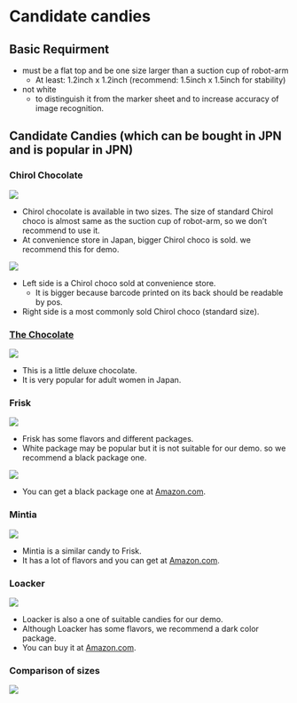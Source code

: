 Candidate candies
===

## Basic Requirment
- must be a flat top and be one size larger than a suction cup of robot-arm
  - At least: 1.2inch x 1.2inch (recommend: 1.5inch x 1.5inch for stability)
- not white
  - to distinguish it from the marker sheet and to increase accuracy of image recognition.


## Candidate Candies (which can be bought in JPN and is popular in JPN)
### Chirol Chocolate

![](./image/candidate_candies/ChirolChoclolate.JPG)

- Chirol chocolate is available in two sizes. The size of standard Chirol choco is almost same as the suction cup of robot-arm, so we don’t recommend to use it.
- At convenience store in Japan, bigger Chirol choco is sold. we recommend this for demo.

![](./image/candidate_candies/SizeComparison1.JPG)

- Left side is a Chirol choco sold at convenience store.
  - It is bigger because barcode printed on its back should be readable by pos.
- Right side is a most commonly sold Chirol choco (standard size).

### [The Chocolate](http://www.meiji.co.jp/sweets/chocolate/the-chocolate/en/)

![](./image/candidate_candies/TheChocolate.JPG)

- This is a little deluxe chocolate.
- It is very popular for adult women in Japan.


### Frisk

![](./image/candidate_candies/FriskW.JPG)
- Frisk has some flavors and different packages.
- White package may be popular but it is not suitable for our demo. so we recommend a black package one.

![](./image/candidate_candies/FriskB.JPG)

- You can get a black package one at [Amazon.com](https://www.amazon.com/dp/B002KFFWJW).

### Mintia

![](./image/candidate_candies/Mintia.JPG)

- Mintia is a similar candy to Frisk.
- It has a lot of flavors and you can get at [Amazon.com](https://www.amazon.com/s/ref=nb_sb_noss_2?url=search-alias%3Dgrocery&field-keywords=mintia&rh=n%3A16310101%2Ck%3Amintia).

### Loacker

![](./image/candidate_candies/Loacker.JPG)

- Loacker is also a one of suitable candies for our demo.
- Although Loacker has some flavors, we recommend a dark color package.
- You can buy it at [Amazon.com](https://www.amazon.com/s/ref=nb_sb_noss?url=srs%3D7301146011%26search-alias%3Dpantry&field-keywords=loacker).

### Comparison of sizes

![](./image/candidate_candies/SizeComparison2.JPG)
